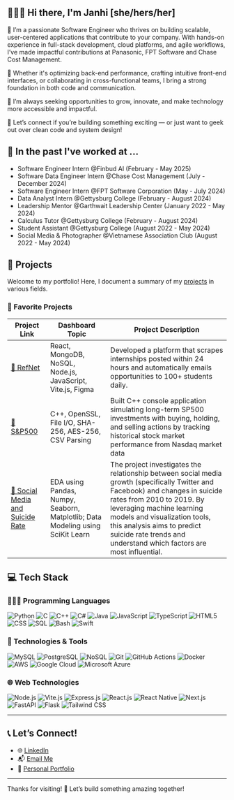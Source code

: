 ## 🙋🏻‍♀️ Hi there, I'm Janhi [she/hers/her]

👀 I’m a passionate Software Engineer who thrives on building scalable, user-centered applications that contribute to your company. With hands-on experience in full-stack development, cloud platforms, and agile workflows, I’ve made impactful contributions at Panasonic, FPT Software and Chase Cost Management.

🌱 Whether it's optimizing back-end performance, crafting intuitive front-end interfaces, or collaborating in cross-functional teams, I bring a strong foundation in both code and communication.

🌱 I’m always seeking opportunities to grow, innovate, and make technology more accessible and impactful.

🌱 Let’s connect if you’re building something exciting — or just want to geek out over clean code and system design!

## 💞️ In the past I've worked at ...
- Software Engineer Intern @Finbud AI (February - May 2025)
- Software Data Engineer Intern @Chase Cost Management (July - December 2024)
- Software Engineer Intern @FPT Software Corporation (May - July 2024)
- Data Analyst Intern @Gettysburg College (February - August 2024)
- Leadership Mentor @Garthwait Leadership Center (January 2022 - May 2024) 
- Calculus Tutor @Gettysburg College (February - August 2024)
- Student Assistant @Gettysburg College (August 2022 - May 2024)
- Social Media & Photographer @Vietnamese Association Club (August 2022 - May 2024)

  
## 🎉 Projects

Welcome to my portfolio! Here, I document a summary of my [projects](https://github.com/Janhi2004/Projects/blob/main/README.md) in various fields.
### 🌟 Favorite Projects

| Project Link | Dashboard Topic | Project Description |
|--------------|------------------|----------------------|
| [📱 RefNet](https://github.com/janhiong/RefNet) | React, MongoDB, NoSQL, Node.js, JavaScript, Vite.js, Figma | Developed a platform that scrapes internships posted within 24 hours and automatically emails opportunities to 100+ students daily.|
| [📱 S&P500](https://github.com/janhiong/sp500) | C++, OpenSSL, File I/O, SHA-256, AES-256, CSV Parsing | Built C++ console application simulating long-term SP500 investments with buying, holding, and selling actions by tracking historical stock market performance from Nasdaq market data|
| [📱 Social Media and Suicide Rate](https://github.com/Janhi2004/Social-Media-and-Suicide-Rate) | EDA using Pandas, Numpy, Seaborn, Matplotlib; Data Modeling using SciKit Learn | The project investigates the relationship between social media growth (specifically Twitter and Facebook) and changes in suicide rates from 2010 to 2019. By leveraging machine learning models and visualization tools, this analysis aims to predict suicide rate trends and understand which factors are most influential. |

## 💻 Tech Stack

### 🧑🏻‍💻 Programming Languages
![Python](https://img.shields.io/badge/-Python-3776AB?style=flat&logo=python&logoColor=white)
![C](https://img.shields.io/badge/-C-A8B9CC?style=flat&logo=c&logoColor=white)
![C++](https://img.shields.io/badge/-C++-00599C?style=flat&logo=c%2B%2B&logoColor=white)
![C#](https://img.shields.io/badge/-C%23-239120?style=flat&logo=c-sharp&logoColor=white)
![Java](https://img.shields.io/badge/-Java-007396?style=flat&logo=java&logoColor=white)
![JavaScript](https://img.shields.io/badge/-JavaScript-F7DF1E?style=flat&logo=javascript&logoColor=black)
![TypeScript](https://img.shields.io/badge/-TypeScript-3178C6?style=flat&logo=typescript&logoColor=white)
![HTML5](https://img.shields.io/badge/-HTML5-E34F26?style=flat&logo=html5&logoColor=white)
![CSS](https://img.shields.io/badge/-CSS-1572B6?style=flat&logo=css3&logoColor=white)
![SQL](https://img.shields.io/badge/-SQL-4479A1?style=flat&logo=postgresql&logoColor=white)
![Bash](https://img.shields.io/badge/-Bash-4EAA25?style=flat&logo=gnu-bash&logoColor=white)
![Swift](https://img.shields.io/badge/-Swift-FA7343?style=flat&logo=swift&logoColor=white)

### 🧰 Technologies & Tools
![MySQL](https://img.shields.io/badge/-MySQL-4479A1?style=flat&logo=mysql&logoColor=white)
![PostgreSQL](https://img.shields.io/badge/-PostgreSQL-336791?style=flat&logo=postgresql&logoColor=white)
![NoSQL](https://img.shields.io/badge/-NoSQL-00ACC1?style=flat)
![Git](https://img.shields.io/badge/-Git-F05032?style=flat&logo=git&logoColor=white)
![GitHub Actions](https://img.shields.io/badge/-GitHub%20Actions-2088FF?style=flat&logo=github-actions&logoColor=white)
![Docker](https://img.shields.io/badge/-Docker-2496ED?style=flat&logo=docker&logoColor=white)
![AWS](https://img.shields.io/badge/-AWS-232F3E?style=flat&logo=amazon-aws&logoColor=white)
![Google Cloud](https://img.shields.io/badge/-Google%20Cloud-4285F4?style=flat&logo=google-cloud&logoColor=white)
![Microsoft Azure](https://img.shields.io/badge/-Azure-0078D4?style=flat&logo=microsoft-azure&logoColor=white)

### 🌐 Web Technologies
![Node.js](https://img.shields.io/badge/-Node.js-339933?style=flat&logo=node.js&logoColor=white)
![Vite.js](https://img.shields.io/badge/-Vite-646CFF?style=flat&logo=vite&logoColor=white)
![Express.js](https://img.shields.io/badge/-Express.js-000000?style=flat&logo=express&logoColor=white)
![React.js](https://img.shields.io/badge/-React-61DAFB?style=flat&logo=react&logoColor=black)
![React Native](https://img.shields.io/badge/-React%20Native-61DAFB?style=flat&logo=react&logoColor=black)
![Next.js](https://img.shields.io/badge/-Next.js-000000?style=flat&logo=next.js&logoColor=white)
![FastAPI](https://img.shields.io/badge/-FastAPI-009688?style=flat&logo=fastapi&logoColor=white)
![Flask](https://img.shields.io/badge/-Flask-000000?style=flat&logo=flask&logoColor=white)
![Tailwind CSS](https://img.shields.io/badge/-Tailwind%20CSS-38B2AC?style=flat&logo=tailwind-css&logoColor=white)

---

## 📞 Let’s Connect!

- 🌐 [LinkedIn](https://www.linkedin.com/in/janhiong/)
- 📬 [Email Me](mailto:janhiong04@gmail.com)
- 🧭 [Personal Portfolio](https://janhiong.com/)

---

Thanks for visiting! 🚀 Let’s build something amazing together!

